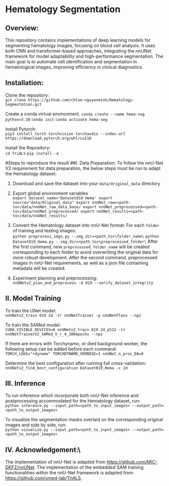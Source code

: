 # Hematology Segmentation
## Overview:
This repository contains implementations of deep learning models for segmenting hematology images, focusing on blood cell analysis. It uses both CNN and transformer-based approaches, integrating the nnUNet framework for model adaptability and high-performance segmentation. The main goal is to automate cell identification and segmentation in hematological images, improving efficiency in clinical diagnostics.

## Installation:
Clone the repository:\
`git clone https://github.com/chloe-nguyenminh/Hematology-Segmentation.git`

Create a conda virtual environment.
`conda create --name hema-seg python=3.10`
`conda init`
`conda activate hema-seg`

Install Pytorch:\
`pip3 install torch torchvision torchaudio --index-url https://download.pytorch.org/whl/cu118`

Install the Repository:\
`cd TriALS`
`pip install -e .`

#Steps to reproduce the result
##I. Data Preparation:
To follow the nnU-Net V2 requirement for data preparation, the below steps must be run to adapt the Hematology dataset:

1. Download and save the dataset into your `data/Original_data` directory
2. Export global environment variables\
`export dataset_name='Dataset019_Hema'
export source="data/Original_data"
export nnUNet_raw=<path-to>/data/nnUNet_raw_data_base/
export nnUNet_preprocessed=<path-to>/data/nnUNet_preprocessed/
export nnUNet_results=<path-to>/data/nnUNet_results/`

3. Convert the Hematology dataset into nnU-Net format:
For each `folder` of training and testing images:\
`python preprocess_imgs.py --img_dir=<path_to>\folder_name\`
`python Dataset019_Hema.py --img_dir=<path_to>\preprocessed_folder\`
After the first command, new `preprocessed_folder_name` will be created corresponding to each folder to avoid overwriting the original data for more robust development.
After the second command, preprocessed images in nnU-Net requirements, as well as a json file containing metadata will be created.

4. Experiment planning and preprocessing:\
`nnUNetv2_plan_and_preprocess -d 019 --verify_dataset_integrity`


## II. Model Training
To train the UNet model:\
`nnUNetv2_train 019 2d -tr nnUNetTrainer -p nnUNetPlans --npz `

To train the SAMed model:\
`CUDA_VISIBLE_DEVICES=0 nnUNetv2_train 019 2d_p512 -tr nnUNetTrainerV2_SAMed_h_r_4_100epochs --npz`

If there are errors with Torchynamo, or died background worker, the following setup can be added before each command: \
`TORCH_LOGS="+dynamo" TORCHDYNAMO_VERBOSE=1 nnUNet_n_proc_DA=0`

Determine the best configuration after running full cross-validation:\
`nnUNetv2_find_best_configuration Dataset019_Hema -c 2d`

## III. Inference
To run inference which incorporate both nnU-Net inference and postprocessing accommodated for the Hematology dataset, run:\
`python inference.py --input_path=<path_to_input_images> --output_path=<path_to_output_images>`

To visualize the segmentation masks overlaid on the corresponding original images and side by side, run:\
`python visualize.py --input_path=<path_to_input_images> --output_path=<path_to_output_images>`

## IV. Acknowledgement:\
The implementation of nnU-Net is adapted from https://github.com/MIC-DKFZ/nnUNet. The implementation of the embedded SAM training functionalities within the nnU-Net framework is adapted from https://github.com/xmed-lab/TriALS.
